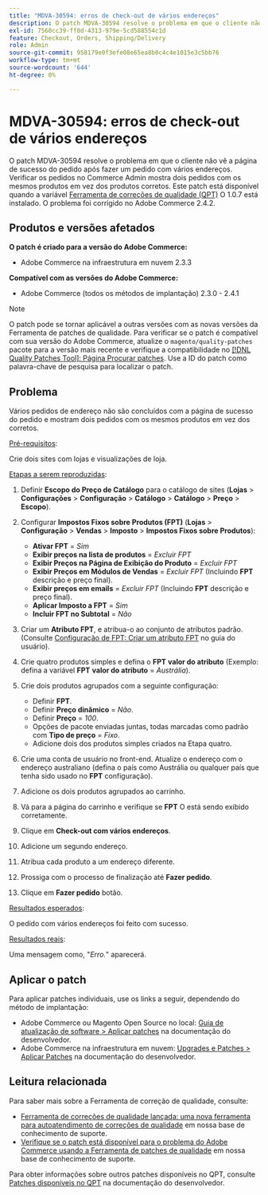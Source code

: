 ```yaml
---
title: "MDVA-30594: erros de check-out de vários endereços"
description: O patch MDVA-30594 resolve o problema em que o cliente não vê a página de sucesso do pedido após fazer um pedido com vários endereços. Verificar os pedidos no Commerce Admin mostra dois pedidos com os mesmos produtos em vez dos produtos corretos. Este patch está disponível quando a [Ferramenta de correções de qualidade (QPT)](/help/announcements/adobe-commerce-announcements/magento-quality-patches-released-new-tool-to-self-serve-quality-patches.md) 1.0.7 está instalada. O problema foi corrigido no Adobe Commerce 2.4.2.
exl-id: 7560cc39-ff0d-4313-979e-5cd588554c1d
feature: Checkout, Orders, Shipping/Delivery
role: Admin
source-git-commit: 958179e0f3efe08e65ea8b0c4c4e1015e3c5bb76
workflow-type: tm+mt
source-wordcount: '644'
ht-degree: 0%

---
```


# MDVA-30594: erros de check-out de vários endereços

O patch MDVA-30594 resolve o problema em que o cliente não vê a página de sucesso do pedido após fazer um pedido com vários endereços. Verificar os pedidos no Commerce Admin mostra dois pedidos com os mesmos produtos em vez dos produtos corretos. Este patch está disponível quando a variável [Ferramenta de correções de qualidade (QPT)](/help/announcements/adobe-commerce-announcements/magento-quality-patches-released-new-tool-to-self-serve-quality-patches.md) O 1.0.7 está instalado. O problema foi corrigido no Adobe Commerce 2.4.2.

## Produtos e versões afetados

**O patch é criado para a versão do Adobe Commerce:**

* Adobe Commerce na infraestrutura em nuvem 2.3.3

**Compatível com as versões do Adobe Commerce:**

* Adobe Commerce (todos os métodos de implantação) 2.3.0 - 2.4.1

>[!NOTE]
>
>O patch pode se tornar aplicável a outras versões com as novas versões da Ferramenta de patches de qualidade. Para verificar se o patch é compatível com sua versão do Adobe Commerce, atualize o `magento/quality-patches` pacote para a versão mais recente e verifique a compatibilidade no [[!DNL Quality Patches Tool]: Página Procurar patches](https://devdocs.magento.com/quality-patches/tool.html#patch-grid). Use a ID do patch como palavra-chave de pesquisa para localizar o patch.

## Problema

Vários pedidos de endereço não são concluídos com a página de sucesso do pedido e mostram dois pedidos com os mesmos produtos em vez dos corretos.

<u>Pré-requisitos</u>:

Crie dois sites com lojas e visualizações de loja.

<u>Etapas a serem reproduzidas</u>:

1. Definir **Escopo do Preço de Catálogo** para o catálogo de sites (**Lojas** > **Configurações** > **Configuração** > **Catálogo** > **Catálogo** > **Preço** > **Escopo**).
1. Configurar **Impostos Fixos sobre Produtos (FPT)** (**Lojas** > **Configuração** > **Vendas** > **Imposto** > **Impostos Fixos sobre Produtos**):

   * **Ativar FPT** = *Sim*
   * **Exibir preços na lista de produtos** = *Excluir FPT*
   * **Exibir Preços na Página de Exibição do Produto** = *Excluir FPT*
   * **Exibir Preços em Módulos de Vendas** = *Excluir FPT* (Incluindo **FPT** descrição e preço final).
   * **Exibir preços em emails** = *Excluir FPT* (Incluindo **FPT** descrição e preço final).
   * **Aplicar Imposto a FPT** = *Sim*
   * **Incluir FPT no Subtotal** = *Não*

1. Criar um **Atributo FPT**, e atribua-o ao conjunto de atributos padrão. (Consulte [Configuração de FPT: Criar um atributo FPT](https://docs.magento.com/user-guide/tax/fixed-product-tax-configuration.html#step-2-create-an-fpt-attribute) no guia do usuário).

1. Crie quatro produtos simples e defina o **FPT** **valor do atributo** (Exemplo: defina a variável **FPT**   **valor do atributo** = *Austrália*).

1. Crie dois produtos agrupados com a seguinte configuração:

   * Definir **FPT**.
   * Definir **Preço dinâmico** = *Não*.
   * Definir **Preço** = *100*.
   * Opções de pacote enviadas juntas, todas marcadas como padrão com **Tipo de preço** = *Fixo*.
   * Adicione dois dos produtos simples criados na Etapa quatro.

1. Crie uma conta de usuário no front-end. Atualize o endereço com o endereço australiano (defina o país como Austrália ou qualquer país que tenha sido usado no **FPT** configuração).

1. Adicione os dois produtos agrupados ao carrinho.

1. Vá para a página do carrinho e verifique se **FPT** O está sendo exibido corretamente.

1. Clique em **Check-out com vários endereços**.

1. Adicione um segundo endereço.

1. Atribua cada produto a um endereço diferente.

1. Prossiga com o processo de finalização até **Fazer pedido**.

1. Clique em **Fazer pedido** botão.

<u>Resultados esperados</u>:

O pedido com vários endereços foi feito com sucesso.

<u>Resultados reais</u>:

Uma mensagem como, &quot;*Erro.*&quot; aparecerá.

## Aplicar o patch

Para aplicar patches individuais, use os links a seguir, dependendo do método de implantação:

* Adobe Commerce ou Magento Open Source no local: [Guia de atualização de software > Aplicar patches](https://devdocs.magento.com/guides/v2.4/comp-mgr/patching/mqp.html) na documentação do desenvolvedor.
* Adobe Commerce na infraestrutura em nuvem: [Upgrades e Patches > Aplicar Patches](https://devdocs.magento.com/cloud/project/project-patch.html) na documentação do desenvolvedor.

## Leitura relacionada

Para saber mais sobre a Ferramenta de correção de qualidade, consulte:

* [Ferramenta de correções de qualidade lançada: uma nova ferramenta para autoatendimento de correções de qualidade](/help/announcements/adobe-commerce-announcements/magento-quality-patches-released-new-tool-to-self-serve-quality-patches.md) em nossa base de conhecimento de suporte.
* [Verifique se o patch está disponível para o problema do Adobe Commerce usando a Ferramenta de patches de qualidade](/help/support-tools/patches-available-in-qpt-tool/check-patch-for-magento-issue-with-magento-quality-patches.md) em nossa base de conhecimento de suporte.

Para obter informações sobre outros patches disponíveis no QPT, consulte [Patches disponíveis no QPT](https://devdocs.magento.com/quality-patches/tool.html#patch-grid) na documentação do desenvolvedor.
